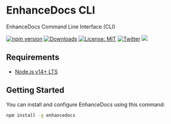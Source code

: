 # EnhanceDocs CLI

EnhanceDocs Command Line Interface (CLI)

[![npm version](https://img.shields.io/npm/v/enhancedocs.svg)](https://www.npmjs.com/package/enhancedocs)
[![Downloads](https://img.shields.io/npm/dm/enhancedocs.svg)](https://www.npmjs.com/package/enhancedocs)
[![License: MIT](https://img.shields.io/badge/license-Apache--2.0-yellow)](https://www.apache.org/licenses/LICENSE-2.0)
 [![Twitter](https://img.shields.io/twitter/url/https/twitter.com/enhancedocs.svg?style=social&label=Follow%20%40EnhanceDocs)](https://twitter.com/enhancedocs)
[![](https://dcbadge.vercel.app/api/server/AUDa3KZavw?compact=true&style=flat)](https://discord.gg/AUDa3KZavw)

## Requirements
- [Node.js v14+ LTS](https://nodejs.org/)

## Getting Started

You can install and configure EnhanceDocs using this command:
```bash
npm install -g enhancedocs
```
